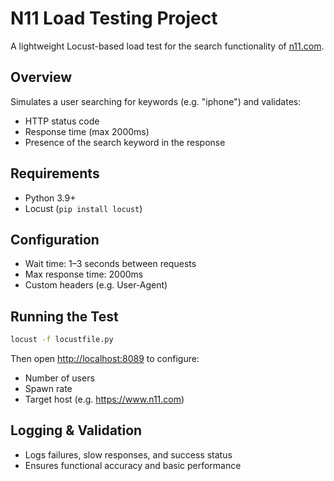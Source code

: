 # N11 Load Testing Project

A lightweight Locust-based load test for the search functionality of [n11.com](https://www.n11.com).

## Overview

Simulates a user searching for keywords (e.g. "iphone") and validates:
- HTTP status code
- Response time (max 2000ms)
- Presence of the search keyword in the response

## Requirements

- Python 3.9+
- Locust (`pip install locust`)

## Configuration

- Wait time: 1–3 seconds between requests  
- Max response time: 2000ms  
- Custom headers (e.g. User-Agent)

## Running the Test

```bash
locust -f locustfile.py
```

Then open [http://localhost:8089](http://localhost:8089) to configure:
- Number of users  
- Spawn rate  
- Target host (e.g. https://www.n11.com)

## Logging & Validation

- Logs failures, slow responses, and success status  
- Ensures functional accuracy and basic performance